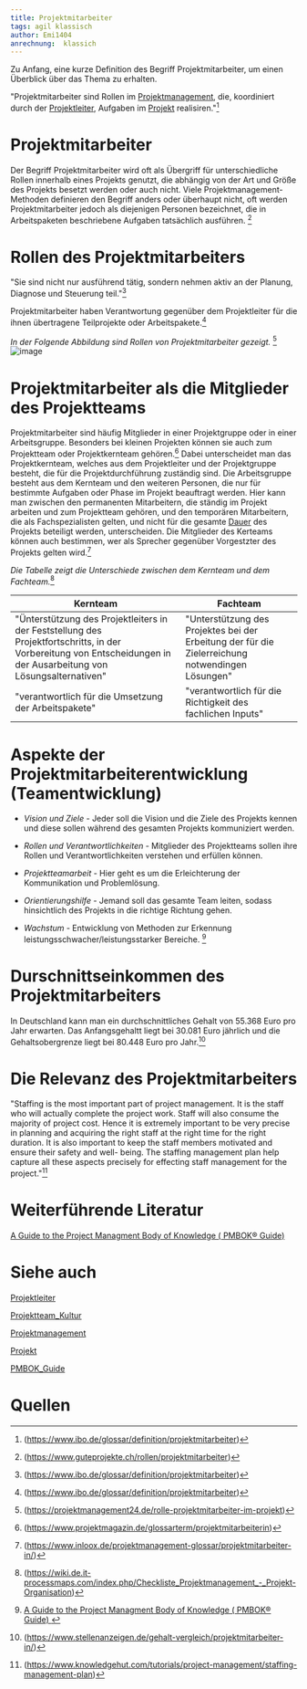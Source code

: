 ```yaml
---
title: Projektmitarbeiter
tags: agil klassisch 
author: Emi1404
anrechnung:  klassich
---
```

Zu Anfang, eine kurze Definition  des Begriff Projektmitarbeiter, um einen Überblick über das Thema zu erhalten.

"Projektmitarbeiter sind Rollen im [Projektmanagement](https://github.com/Emi1404/ManagingProjectsSuccessfully.github.io/blob/main/kb/Projektmanagement.md), die, koordiniert durch der [Projektleiter](https://github.com/Emi1404/ManagingProjectsSuccessfully.github.io/blob/main/kb/Projektleiter.md), Aufgaben im [Projekt](https://github.com/Emi1404/ManagingProjectsSuccessfully.github.io/blob/main/kb/Projekt.md ) realisiren."[^1] 






 # Projektmitarbeiter

Der Begriff Projektmitarbeiter wird oft als Übergriff für unterschiedliche Rollen innerhalb eines Projekts genutzt, 
die abhängig von der Art und Größe des Projekts besetzt werden oder auch nicht. 
Viele Projektmanagement-Methoden definieren den Begriff anders oder überhaupt nicht, oft werden Projektmitarbeiter jedoch als diejenigen Personen bezeichnet,
die in Arbeitspaketen beschriebene Aufgaben tatsächlich ausführen. [^2]

# Rollen des Projektmitarbeiters

"Sie sind nicht nur ausführend tätig, sondern nehmen aktiv an der Planung, Diagnose und Steuerung teil."[^1]

Projektmitarbeiter haben Verantwortung gegenüber dem Projektleiter für die ihnen übertragene Teilprojekte oder Arbeitspakete.[^1]

*In der Folgende Abbildung sind Rollen von Projektmitarbeiter gezeigt.* [^3]
![image](https://user-images.githubusercontent.com/92817695/142926386-c6e8bba3-c7f9-48c1-9b8c-9afc2c1b4a35.png)




# Projektmitarbeiter als die Mitglieder des Projektteams

Projektmitarbeiter sind häufig Mitglieder in einer Projektgruppe oder in einer Arbeitsgruppe. Besonders bei kleinen Projekten können sie auch zum
Projektteam oder Projektkernteam gehören.[^4]
Dabei unterscheidet man das Projektkernteam, welches aus dem Projektleiter und der Projektgruppe besteht, die für die Projektdurchführung zuständig sind.
Die Arbeitsgruppe besteht aus dem Kernteam und den weiteren Personen, die nur für bestimmte Aufgaben oder Phase im Projekt beauftragt werden.
Hier kann man zwischen den permanenten Mitarbeitern, die ständig im Projekt arbeiten und zum Projektteam gehören, und den temporären Mitarbeitern, die als
Fachspezialisten gelten, und nicht für die gesamte [Dauer](https://www.inloox.de/projektmanagement-glossar/dauer/) des Projekts beteiligt werden, unterscheiden.
Die Mitglieder des Kerteams können auch bestimmen, wer als Sprecher gegenüber Vorgestzter des Projekts gelten wird.[^5]




*Die Tabelle zeigt die Unterschiede zwischen dem Kernteam und dem Fachteam.*[^6]

| Kernteam                    | Fachteam      |
| -------------               | ------------- |
| "Ünterstützung des Projektleiters in der Feststellung des Projektfortschritts, in der Vorbereitung von Entscheidungen in der Ausarbeitung von Lösungsalternativen"              | "Unterstützung des Projektes bei der Erbeitung der für die Zielerreichung notwendingen Lösungen"  |
| "verantwortlich für die Umsetzung der Arbeitspakete"               | "verantwortlich für die Richtigkeit des fachlichen Inputs"  | 
                                                                     

# Aspekte der Projektmitarbeiterentwicklung (Teamentwicklung)

* *Vision und Ziele* - Jeder soll die Vision und die Ziele des Projekts kennen und diese sollen während des gesamten Projekts kommuniziert werden.

* *Rollen und Verantwortlichkeiten* - Mitglieder des Projektteams sollen ihre Rollen und Verantwortlichkeiten verstehen und erfüllen können.

* *Projektteamarbeit* - Hier geht es um die Erleichterung der Kommunikation und Problemlösung.

* *Orientierungshilfe* - Jemand soll das gesamte Team leiten, sodass hinsichtlich des Projekts in die richtige Richtung gehen.

* *Wachstum* - Entwicklung von Methoden zur Erkennung leistungsschwacher/leistungsstarker Bereiche. [^8]





# Durschnittseinkommen des Projektmitarbeiters

In Deutschland kann man ein durchschnittliches Gehalt von 55.368 Euro pro Jahr erwarten.
Das Anfangsgehaltt liegt bei 30.081 Euro jährlich und die Gehaltsobergrenze liegt bei 80.448 Euro pro Jahr.[^7]



# Die Relevanz des Projektmitarbeiters

"Staffing is the most important part of project management. It is the staff who will actually complete the project work. Staff will also consume the majority of project cost. Hence it is extremely important to be very precise in planning and acquiring the right staff at the right time for the right duration. It is also important to keep the staff members motivated and ensure their safety and well- being. The staffing management plan help capture all these aspects precisely for effecting staff management for the project."[^9]





# Weiterführende Literatur

[ A Guide to the Project Managment Body of Knowledge ( PMBOK® Guide) ](https://www.pmi.org/pmbok-guide-standards/foundational/PMBOK)


# Siehe auch 

[Projektleiter](https://github.com/Emi1404/ManagingProjectsSuccessfully.github.io/blob/main/kb/Projektleiter.md)

[Projektteam_Kultur](https://github.com/Emi1404/ManagingProjectsSuccessfully.github.io/blob/main/kb/Projektteam_Kultur.md)

[Projektmanagement](
https://github.com/Emi1404/ManagingProjectsSuccessfully.github.io/blob/main/kb/Projektteam_Kultur.md)

[Projekt](https://github.com/Emi1404/ManagingProjectsSuccessfully.github.io/blob/main/kb/Projekt.md)

[PMBOK_Guide](https://github.com/Emi1404/ManagingProjectsSuccessfully.github.io/blob/main/kb/PMBOK_Guide.md)
# Quellen

[^1]: (https://www.ibo.de/glossar/definition/projektmitarbeiter)
[^2]: (https://www.guteprojekte.ch/rollen/projektmitarbeiter)
[^3]: (https://projektmanagement24.de/rolle-projektmitarbeiter-im-projekt)
[^4]: (https://www.projektmagazin.de/glossarterm/projektmitarbeiterin)
[^5]: (https://www.inloox.de/projektmanagement-glossar/projektmitarbeiter-in/)
[^6]: (https://wiki.de.it-processmaps.com/index.php/Checkliste_Projektmanagement_-_Projekt-Organisation)
[^7]: (https://www.stellenanzeigen.de/gehalt-vergleich/projektmitarbeiter-in/)
[^8]: [ A Guide to the Project Managment Body of Knowledge ( PMBOK® Guide) ](https://www.pmi.org/pmbok-guide-standards/foundational/PMBOK)
[^9]: (https://www.knowledgehut.com/tutorials/project-management/staffing-management-plan) 
